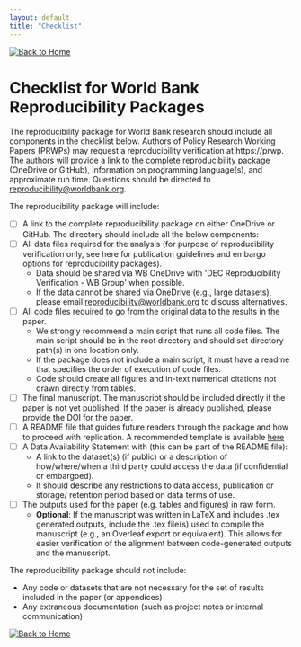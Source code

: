 ```yaml
---
layout: default
title: "Checklist"
---
```


[![Back to Home](https://img.shields.io/badge/Back_to-Home-blue)](./index.html)

# Checklist for World Bank Reproducibility Packages

The reproducibility package for World Bank research should include all components in the checklist below.
Authors of Policy Research Working Papers (PRWPs) may request a reproducibility verification at https://prwp.
The authors will provide a link to the complete reproducibility package (OneDrive or GitHub),
information on programming language(s), and approximate run time.
Questions should be directed to reproducibility@worldbank.org.

The reproducibility package will include:
- [ ] A link to the complete reproducibility package on either OneDrive or GitHub. The directory should include all the below components:
- [ ] All data files required for the analysis (for purpose of reproducibility verification only, see here for publication guidelines and embargo options for reproducibility packages).
    - Data should be shared via WB OneDrive with 'DEC Reproducibility Verification - WB Group' when possible.
    - If the data cannot be shared via OneDrive (e.g., large datasets), please email reproducibility@worldbank.org to discuss alternatives.
- [ ] All code files required to go from the original data to the results in the paper.
    - We strongly recommend a main script that runs all code files. The main script should be in the root directory and should set directory path(s) in one location only.
    - If the package does not include a main script, it must have a readme that specifies the order of execution of code files.
    - Code should create all figures and in-text numerical citations not drawn directly from tables.
- [ ] The final manuscript. The manuscript should be included directly if the paper is not yet published. If the paper is already published, please provide the DOI for the paper.
- [ ] A README file that guides future readers through the package and how to proceed with replication. A recommended template  is available [here](https://github.com/worldbank/wb-reproducible-research-repository/blob/main/resources/README_Template.md) 
- [ ] A Data Availability Statement with (this can be part of the README file): 
     -  A link to the dataset(s) (if public) or a description of how/where/when a third party could access the data (if confidential or embargoed). 
     -  It should describe any restrictions to data access, publication or storage/ retention period based on data terms of use.
- [ ] The outputs used for the paper (e.g. tables and figures) in raw form.
     - **Optional**: If the manuscript was written in LaTeX and includes .tex generated outputs, include the .tex file(s) used to compile the manuscript (e.g., an Overleaf export or equivalent). This allows for easier verification of the alignment between code-generated outputs and the manuscript.    

The reproducibility package should not include:
- Any code or datasets that are not necessary for the set of results included in the paper (or appendices)
- Any extraneous documentation (such as project notes or internal communication)

[![Back to Home](https://img.shields.io/badge/Back_to-Home-blue)](./index.html)
